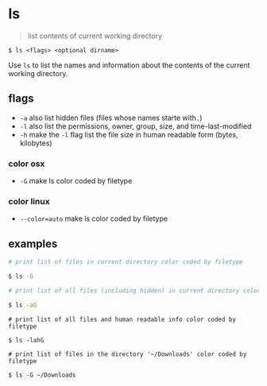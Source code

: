 # ls
> list contents of current working directory  

`$ ls <flags> <optional dirname>`  

Use `ls` to list the names and information about the contents of the current working directory. 

## flags
* `-a` also list hidden files (files whose names starte with`.`)
* `-l` also list the permissions, owner, group, size, and time-last-modified
* `-h` make the `-l` flag list the file size in human readable form (bytes, kilobytes)

### color osx
* `-G` make ls color coded by filetype

### color linux
* `--color=auto` make ls color coded by filetype

## examples
``` sh
# print list of files in current directory color coded by filetype

$ ls -G
```
``` sh
# print list of all files (including hidden) in current directory color coded by filetype

$ ls -aG
```
```
# print list of all files and human readable info color coded by filetype

$ ls -lahG
```
```
# print list of files in the directory '~/Downloads' color coded by filetype

$ ls -G ~/Downloads
```

